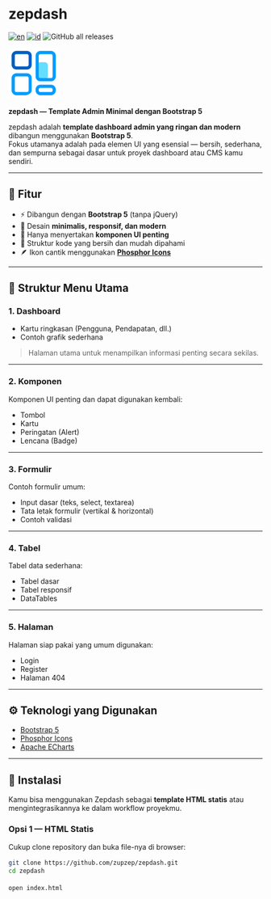 # zepdash  
[![en](https://img.shields.io/badge/lang-en-red.svg)](README.md)
[![id](https://img.shields.io/badge/lang-id-blue.svg)](README.id.md)
![GitHub all releases](https://img.shields.io/github/downloads/zupzep/zepdash/total)

<img src="https://raw.githubusercontent.com/zupzep/zepdash/4416bd5b54ec5591015c683400a423402f71ed3b/assets/img/logo.png" alt="logo" width="100">

**zepdash — Template Admin Minimal dengan Bootstrap 5**

zepdash adalah **template dashboard admin yang ringan dan modern** dibangun menggunakan **Bootstrap 5**.  
Fokus utamanya adalah pada elemen UI yang esensial — bersih, sederhana, dan sempurna sebagai dasar untuk proyek dashboard atau CMS kamu sendiri.

---

## 🚀 Fitur
- ⚡ Dibangun dengan **Bootstrap 5** (tanpa jQuery)
- 💎 Desain **minimalis, responsif, dan modern**
- 🧩 Hanya menyertakan **komponen UI penting**
- 🧭 Struktur kode yang bersih dan mudah dipahami
- 🪶 Ikon cantik menggunakan **[Phosphor Icons](https://phosphoricons.com/)**

---

## 🧭 Struktur Menu Utama

### 1. **Dashboard**
- Kartu ringkasan (Pengguna, Pendapatan, dll.)
- Contoh grafik sederhana  
> Halaman utama untuk menampilkan informasi penting secara sekilas.

---

### 2. **Komponen**
Komponen UI penting dan dapat digunakan kembali:
- Tombol  
- Kartu  
- Peringatan (Alert)  
- Lencana (Badge)  

---

### 3. **Formulir**
Contoh formulir umum:
- Input dasar (teks, select, textarea)
- Tata letak formulir (vertikal & horizontal)
- Contoh validasi  

---

### 4. **Tabel**
Tabel data sederhana:
- Tabel dasar  
- Tabel responsif  
- DataTables  

---

### 5. **Halaman**
Halaman siap pakai yang umum digunakan:
- Login  
- Register  
- Halaman 404  

---

## ⚙️ Teknologi yang Digunakan
- [Bootstrap 5](https://getbootstrap.com/)
- [Phosphor Icons](https://phosphoricons.com/)
- [Apache ECharts](https://echarts.apache.org/)

---

## 🧩 Instalasi

Kamu bisa menggunakan Zepdash sebagai **template HTML statis** atau mengintegrasikannya ke dalam workflow proyekmu.

### Opsi 1 — HTML Statis
Cukup clone repository dan buka file-nya di browser:
```bash
git clone https://github.com/zupzep/zepdash.git
cd zepdash

open index.html
